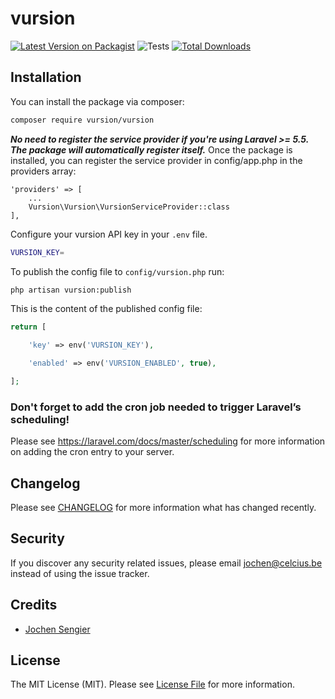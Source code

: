 # vursion

[![Latest Version on Packagist](https://img.shields.io/packagist/v/vursion/vursion.svg?style=flat-square)](https://packagist.org/packages/vursion/vursion)
![Tests](https://github.com/vursion/vursion/workflows/tests/badge.svg)
[![Total Downloads](https://img.shields.io/packagist/dt/vursion/vursion.svg?style=flat-square)](https://packagist.org/packages/vursion/vursion)

## Installation

You can install the package via composer:

```bash
composer require vursion/vursion
```

***No need to register the service provider if you're using Laravel >= 5.5.
The package will automatically register itself.***
Once the package is installed, you can register the service provider in config/app.php in the providers array:
```
'providers' => [
	...
	Vursion\Vursion\VursionServiceProvider::class
],
```

Configure your vursion API key in your `.env` file.
```bash
VURSION_KEY=
```

To publish the config file to `config/vursion.php` run:
```bash
php artisan vursion:publish
```

This is the content of the published config file:

```php
return [

    'key' => env('VURSION_KEY'),

    'enabled' => env('VURSION_ENABLED', true),

];
```

### Don't forget to add the cron job needed to trigger Laravel’s scheduling!

Please see https://laravel.com/docs/master/scheduling for more information on adding the cron entry to your server.

## Changelog

Please see [CHANGELOG](CHANGELOG.md) for more information what has changed recently.

## Security

If you discover any security related issues, please email jochen@celcius.be instead of using the issue tracker.

## Credits

- [Jochen Sengier](https://github.com/celcius-jochen)

## License

The MIT License (MIT). Please see [License File](LICENSE.md) for more information.
